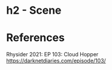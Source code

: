 # h2 - Scene
# References
Rhysider 2021: EP 103: Cloud Hopper https://darknetdiaries.com/episode/103/
